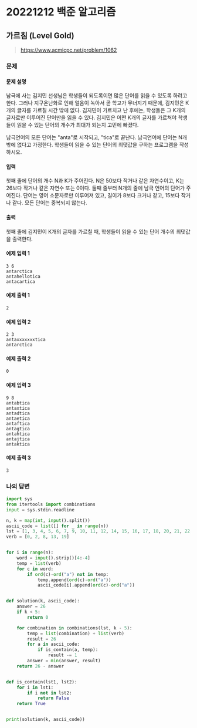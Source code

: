 # 20221212 백준 알고리즘

## 가르침 (Level Gold)
>https://www.acmicpc.net/problem/1062

### 문제
#### 문제 설명
남극에 사는 김지민 선생님은 학생들이 되도록이면 많은 단어를 읽을 수 있도록 하려고 한다. 그러나 지구온난화로 인해 얼음이 녹아서 곧 학교가 무너지기 때문에, 김지민은 K개의 글자를 가르칠 시간 밖에 없다. 김지민이 가르치고 난 후에는, 학생들은 그 K개의 글자로만 이루어진 단어만을 읽을 수 있다. 김지민은 어떤 K개의 글자를 가르쳐야 학생들이 읽을 수 있는 단어의 개수가 최대가 되는지 고민에 빠졌다.

남극언어의 모든 단어는 "anta"로 시작되고, "tica"로 끝난다. 남극언어에 단어는 N개 밖에 없다고 가정한다. 학생들이 읽을 수 있는 단어의 최댓값을 구하는 프로그램을 작성하시오.

#### 입력
첫째 줄에 단어의 개수 N과 K가 주어진다. N은 50보다 작거나 같은 자연수이고, K는 26보다 작거나 같은 자연수 또는 0이다. 둘째 줄부터 N개의 줄에 남극 언어의 단어가 주어진다. 단어는 영어 소문자로만 이루어져 있고, 길이가 8보다 크거나 같고, 15보다 작거나 같다. 모든 단어는 중복되지 않는다.

#### 출력
첫째 줄에 김지민이 K개의 글자를 가르칠 때, 학생들이 읽을 수 있는 단어 개수의 최댓값을 출력한다.

#### 예제 입력 1
```
3 6
antarctica
antahellotica
antacartica
```

#### 예제 출력 1
```
2
```
#### 예제 입력 2
```
2 3
antaxxxxxxxtica
antarctica
```
#### 예제 출력 2
```
0
```
#### 예제 입력 3
```
9 8
antabtica
antaxtica
antadtica
antaetica
antaftica
antagtica
antahtica
antajtica
antaktica
```
#### 예제 출력 3
```
3
```


### 나의 답변
```python
import sys
from itertools import combinations
input = sys.stdin.readline

n, k = map(int, input().split())
ascii_code = list([] for _ in range(n))
lst = [1, 3, 4, 5, 6, 7, 9, 10, 11, 12, 14, 15, 16, 17, 18, 20, 21, 22, 23, 24, 25]
verb = [0, 2, 8, 13, 19]


for i in range(n):
    word = input().strip()[4:-4]
    temp = list(verb)
    for c in word:
        if ord(c)-ord("a") not in temp:
            temp.append(ord(c)-ord("a"))
            ascii_code[i].append(ord(c)-ord("a"))


def solution(k, ascii_code):
    answer = 26
    if k < 5:
        return 0

    for combination in combinations(lst, k - 5):
        temp = list(combination) + list(verb)
        result = 26
        for a in ascii_code:
            if is_contain(a, temp):
                result -= 1
        answer = min(answer, result)
    return 26 - answer


def is_contain(lst1, lst2):
    for i in lst1:
        if i not in lst2:
            return False
    return True


print(solution(k, ascii_code))
```
